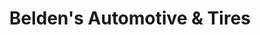 ---
title: "Belden's Automotive & Tires"
url: /san-antonio/beldens-automotive-und-tires-san-pedro-avenue/
shop: Autowerkstatt
---